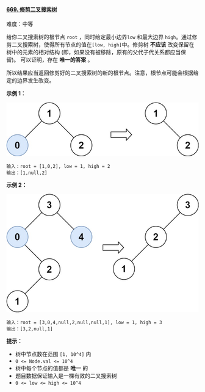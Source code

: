 ﻿#### [669\. 修剪二叉搜索树](https://leetcode.cn/problems/trim-a-binary-search-tree/)

难度：中等

给你二叉搜索树的根节点 `root` ，同时给定最小边界`low` 和最大边界 `high`。通过修剪二叉搜索树，使得所有节点的值在`[low, high]`中。修剪树 **不应该** 改变保留在树中的元素的相对结构 (即，如果没有被移除，原有的父代子代关系都应当保留)。 可以证明，存在 **唯一的答案** 。

所以结果应当返回修剪好的二叉搜索树的新的根节点。注意，根节点可能会根据给定的边界发生改变。

**示例 1：**

![](./assets/img/Question0669_1.jpg)

```
输入：root = [1,0,2], low = 1, high = 2
输出：[1,null,2]
```

**示例 2：**

![](./assets/img/Question0669_2.jpg)

```
输入：root = [3,0,4,null,2,null,null,1], low = 1, high = 3
输出：[3,2,null,1]
```

**提示：**

-   树中节点数在范围 `[1, 10^4]` 内
-   `0 <= Node.val <= 10^4`
-   树中每个节点的值都是 **唯一** 的
-   题目数据保证输入是一棵有效的二叉搜索树
-   `0 <= low <= high <= 10^4`
